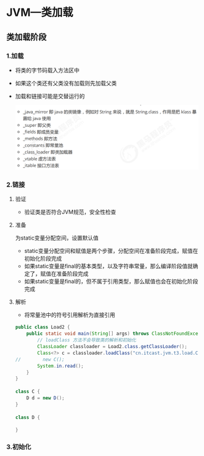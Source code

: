 # JVM—类加载

## 类加载阶段

### 1.加载

- 将类的字节码载入方法区中

- 如果这个类还有父类没有加载则先加载父类

- 加载和链接可能是交替运行的

  ![image-20220913165151636](JVM—类加载.assets/image-20220913165151636.png)

### 2.链接

1. 验证

   - 验证类是否符合JVM规范，安全性检查

2. 准备

   为static变量分配空间，设置默认值

   - static变量分配空间和赋值是两个步骤，分配空间在准备阶段完成，赋值在初始化阶段完成
   - 如果static变量是final的基本类型，以及字符串常量，那么编译阶段值就确定了，赋值在准备阶段完成
   - 如果static变量是final的，但不属于引用类型，那么赋值也会在初始化阶段完成

3. 解析

   - 将常量池中的符号引用解析为直接引用

   ```java
   public class Load2 {
       public static void main(String[] args) throws ClassNotFoundException, IOException {
           // loadClass 方法不会导致类的解析和初始化
           ClassLoader classloader = Load2.class.getClassLoader();
           Class<?> c = classloader.loadClass("cn.itcast.jvm.t3.load.C");
   //        new C();
           System.in.read();
       }
   }
   
   class C {
       D d = new D();
   }
   
   class D {
   
   }
   ```

### 3.初始化

